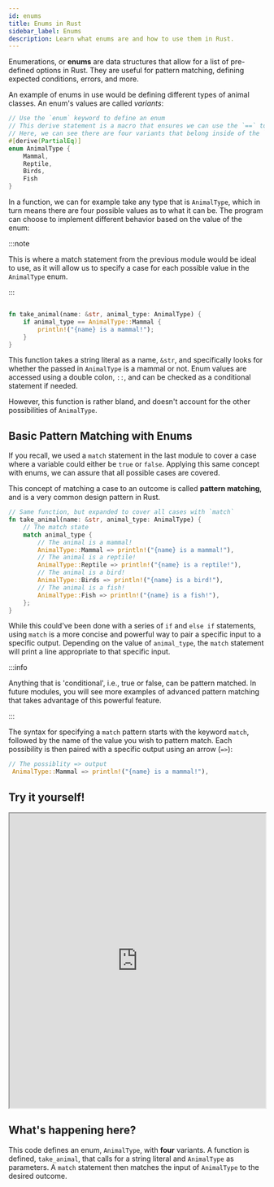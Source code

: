 ```yaml
---
id: enums
title: Enums in Rust
sidebar_label: Enums
description: Learn what enums are and how to use them in Rust.
---
```


Enumerations, or **enums** are data structures that allow for a list of pre-defined options in Rust.  They are useful for pattern matching, defining expected conditions, errors, and more.  

An example of enums in use would be defining different types of animal classes.  An enum's values are called *variants*: 

```rust
// Use the `enum` keyword to define an enum
// This derive statement is a macro that ensures we can use the `==` to compare enum values
// Here, we can see there are four variants that belong inside of the `AnimalType` enum.
#[derive(PartialEq)]
enum AnimalType {
    Mammal,
    Reptile,
    Birds,
    Fish
}

```

In a function, we can for example take any type that is `AnimalType`, which in turn means there are four possible values as to what it can be.  The program can choose to implement different behavior based on the value of the enum:

:::note

This is where a match statement from the previous module would be ideal to use, as it will allow us to specify a case for each possible value in the `AnimalType` enum.

:::

```rust

fn take_animal(name: &str, animal_type: AnimalType) {
    if animal_type == AnimalType::Mammal {
        println!("{name} is a mammal!");
    }
}

```

This function takes a string literal as a name, `&str`, and specifically looks for whether the passed in `AnimalType` is a mammal or not. Enum values are accessed using a double colon, `::`, and can be checked as a conditional statement if needed.

 However, this function is rather bland, and doesn't account for the other possibilities of `AnimalType`.

## Basic Pattern Matching with Enums

If you recall, we used a `match` statement in the last module to cover a case where a variable could either be `true` or `false`. Applying this same concept with enums, we can assure that all possible cases are covered.

This concept of matching a case to an outcome is called **pattern matching**, and is a very common design pattern in Rust.

```rust
// Same function, but expanded to cover all cases with `match`
fn take_animal(name: &str, animal_type: AnimalType) {
    // The match state
    match animal_type {
        // The animal is a mammal!
        AnimalType::Mammal => println!("{name} is a mammal!"),
        // The animal is a reptile!
        AnimalType::Reptile => println!("{name} is a reptile!"),
        // The animal is a bird!
        AnimalType::Birds => println!("{name} is a bird!"),
        // The animal is a fish!
        AnimalType::Fish => println!("{name} is a fish!"),
    };
}

```

While this could've been done with a series of `if` and `else if` statements, using `match` is a more concise and powerful way to pair a specific input to a specific output.  Depending on the value of `animal_type`, the `match` statement will print a line appropriate to that specific input.

:::info

Anything that is 'conditional', i.e., true or false, can be pattern matched.  In future modules, you will see more examples of advanced pattern matching that takes advantage of this powerful feature.

:::

The syntax for specifying a `match` pattern starts with the keyword `match`, followed by the name of the value you wish to pattern match.  Each possibility is then paired with a specific output using an arrow (`=>`):

```rust
// The possiblity => output
 AnimalType::Mammal => println!("{name} is a mammal!"),
```

## Try it yourself!

<iframe width="100%" height="580" src="https://play.rust-lang.org/?version=stable&mode=debug&edition=2021&code=%2F%2F+Use+the+%60enum%60+keyword+to+define+an+enum%0A%2F%2F+This+derive+statement+is+a+macro+that+ensures+we+can+use+the+%60%3D%3D%60+to+compare+enum+values%0A%2F%2F+Here%2C+we+can+see+there+are+four+variants+that+belong+inside+of+the+%60AnimalType%60+enum.%0A%23%5Bderive%28PartialEq%29%5D%0Aenum+AnimalType+%7B%0A++++Mammal%2C%0A++++Reptile%2C%0A++++Birds%2C%0A++++Fish%0A%7D%0A%0Afn+main%28%29+%7B%0A++++%2F%2F+Each+variant+of+%60AnimalType%60+can+now+be+properly%0A++++%2F%2F+matched+and+handled.%0A++++take_animal%28%22Cat%22%2C+AnimalType%3A%3AMammal%29%3B%0A++++take_animal%28%22Komodo+Dragon%22%2C+AnimalType%3A%3AReptile%29%3B%0A++++take_animal%28%22Chicken%22%2C+AnimalType%3A%3ABirds%29%3B%0A++++take_animal%28%22Swordfish%22%2C+AnimalType%3A%3AFish%29%3B%0A%0A%7D%0A%0A%2F%2F+Same+function%2C+but+expanded+to+cover+all+cases+with+%60match%60%0Afn+take_animal%28name%3A+%26str%2C+animal_type%3A+AnimalType%29+%7B%0A++++%2F%2F+The+match+state%0A++++match+animal_type+%7B%0A++++++++%2F%2F+The+animal+is+a+mammal%21%0A++++++++AnimalType%3A%3AMammal+%3D%3E+println%21%28%22%7Bname%7D+is+a+mammal%21%22%29%2C%0A++++++++%2F%2F+The+animal+is+a+reptile%21%0A++++++++AnimalType%3A%3AReptile+%3D%3E+println%21%28%22%7Bname%7D+is+a+reptile%21%22%29%2C%0A++++++++%2F%2F+The+animal+is+a+bird%21%0A++++++++AnimalType%3A%3ABirds+%3D%3E+println%21%28%22%7Bname%7D+is+a+bird%21%22%29%2C%0A++++++++%2F%2F+The+animal+is+a+fish%21%0A++++++++AnimalType%3A%3AFish+%3D%3E+println%21%28%22%7Bname%7D+is+a+fish%21%22%29%2C%0A++++%7D%3B%0A%7D"></iframe>

## What's happening here?

This code defines an enum, `AnimalType`, with **four** variants.  A function is defined, `take_animal`, that calls for a string literal and `AnimalType` as parameters. A `match` statement then matches the input of `AnimalType` to the desired outcome.